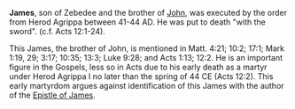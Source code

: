 **James**, son of Zebedee and the brother of [John](John "John"),
was executed by the order from Herod Agrippa between 41-44 AD. He
was put to death "with the sword". (c.f. Acts 12:1-24).

This James, the brother of John, is mentioned in Matt. 4:21; 10:2;
17:1; Mark 1:19, 29; 3:17; 10:35; 13:3; Luke 9:28; and Acts 1:13;
12:2. He is an important figure in the Gospels, less so in Acts due
to his early death as a martyr under Herod Agrippa I no later than
the spring of 44 CE (Acts 12:2). This early martyrdom argues
against identification of this James with the author of the
[Epistle of James](Epistle_of_James "Epistle of James").



